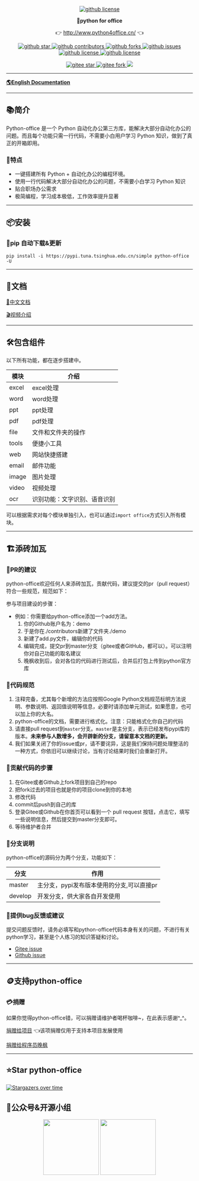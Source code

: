 <p align="center">
    <a target="_blank" href='https://github.com/CoderWanFeng/python-office'>
    <img src="http://python4office.cn/images/github-nav.jpg" alt="github license"/>
    </a>   
</p>
<p align="center">
	<strong>🍬python for office</strong>
</p>
<p align="center">
	👉 <a href="http://www.python4office.cn/">http://www.python4office.cn/</a> 👈
</p>


<p align="center" name="'github">
    <a target="_blank" href='https://github.com/CoderWanFeng/python-office'>
    <img src="https://img.shields.io/github/stars/CoderWanFeng/python-office.svg?style=social" alt="github star"/>
    </a>
    <a target="_blank" href='https://github.com/CoderWanFeng/python-office'>
    <img src="https://img.shields.io/github/contributors/CoderWanFeng/python-office" alt="github contributors"/>
    </a>
    <a target="_blank" href='https://github.com/CoderWanFeng/python-office'>
    <img src="https://img.shields.io/github/forks/CoderWanFeng/python-office" alt="github forks"/>
    </a>
    <a target="_blank" href='https://github.com/CoderWanFeng/python-office'>
    <img src="https://img.shields.io/github/issues/CoderWanFeng/python-office" alt="github issues"/>
    </a>	
    <a target="_blank" href='https://github.com/CoderWanFeng/python-office'>
    <img src="https://img.shields.io/github/issues-pr/CoderWanFeng/python-office" alt="github license"/>
    </a>
    <a target="_blank" href='https://github.com/CoderWanFeng/python-office'>
    <img src="https://img.shields.io/github/license/CoderWanFeng/python-office" alt="github license"/>
    </a>   
</p>

<p align="center" name="gitee">
	<a target="_blank" href='https://gitee.com/CoderWanFeng/python-office/'>
		<img src='https://gitee.com/CoderWanFeng/python-office/badge/star.svg?theme=dark' alt='gitee star'/>
	</a>
	<a target="_blank" href='https://github.com/CoderWanFeng/python-office'>
		<img src="https://gitee.com/CoderWanFeng/python-office/badge/fork.svg?theme=dark" alt="gitee fork"/>
	</a>
	<a href="http://www.python4office.cn/images/qq.jpg">
	<img src="https://img.shields.io/badge/QQ-1090738447-orange"/></a>
</p>





-------------------------------------------------------------------------------

[**🌎English Documentation**](README-EN.md)

-------------------------------------------------------------------------------

## 📚简介

Python-office 是一个 Python 自动化办公第三方库，能解决大部分自动化办公的问题。而且每个功能只需一行代码，不需要小白用户学习 Python 知识，做到了真正的开箱即用。

### 🍺特点
- 一键搭建所有 Python + 自动化办公的编程环境。
- 使用一行代码解决大部分自动化办公的问题，不需要小白学习 Python 知识
- 贴合职场办公需求
- 极简编程，学习成本极低，工作效率提升显著


-------------------------------------------------------------------------------

## 📦安装

### 🍊pip 自动下载&更新

```
pip install -i https://pypi.tuna.tsinghua.edu.cn/simple python-office -U
```


-------------------------------------------------------------------------------

## 📝文档

[📘中文文档](http://www.python4office.cn/python-office/profile/)


[🎬视频介绍](https://space.bilibili.com/259649365/channel/collectiondetail?sid=378950)


-------------------------------------------------------------------------------

## 🛠️包含组件

以下所有功能，都在逐步搭建中。

| 模块                   |     介绍                                                                          |
| ----------------------|---------------------------------------------------------------------------------- |
| excel                 |     excel处理                                              |
| word                  |     word处理                                              |
| ppt                   |     ppt处理                                                                     |
| pdf                   |     pdf处理                                              |
| file                  |     文件和文件夹的操作                                          |
| tools                 |     便捷小工具                                        |
| web                   |     网站快捷搭建                                         |
| email                 |     邮件功能                                                        |
| image                 |     图片处理            |
| video                 |     视频处理                                          |
| ocr                   |     识别功能：文字识别、语音识别                                                         |

可以根据需求对每个模块单独引入，也可以通过`import office`方式引入所有模块。


-------------------------------------------------------------------------------

## 🏗️添砖加瓦


### 📐PR的建议

python-office欢迎任何人来添砖加瓦，贡献代码，建议提交的pr（pull request）符合一些规范，规范如下：

参与项目建设的步骤：
- 例如：你需要给python-office添加一个add方法。
   1. 你的Github账户名为：demo
   2. 于是你在./contributors新建了文件夹./demo
   3. 新建了add.py文件，编辑你的代码
   4. 编辑完成，提交pr到master分支（gitee或者GitHub，都可以）。可以注明你对自己功能的取名建议
   5. 晚枫收到后，会对各位的代码进行测试后，合并后打包上传到python官方库

### 📐代码规范

1. 注释完备，尤其每个新增的方法应按照Google Python文档规范标明方法说明、参数说明、返回值说明等信息，必要时请添加单元测试，如果愿意，也可以加上你的大名。
2. python-office的文档，需要进行格式化。注意：只能格式化你自己的代码
3. 请直接pull request到`master`分支。`master`是主分支，表示已经发布pypi库的版本。**未来参与人数增多，会开辟新的分支，请留意本文档的更新。**
4. 我们如果关闭了你的issue或pr，请不要诧异，这是我们保持问题处理整洁的一种方式，你依旧可以继续讨论，当有讨论结果时我们会重新打开。


### 🧬贡献代码的步骤

1. 在Gitee或者Github上fork项目到自己的repo
2. 把fork过去的项目也就是你的项目clone到你的本地
3. 修改代码
4. commit后push到自己的库
5. 登录Gitee或Github在你首页可以看到一个 pull request 按钮，点击它，填写一些说明信息，然后提交到master分支即可。
6. 等待维护者合并

### 🎋分支说明

python-office的源码分为两个分支，功能如下：

| 分支       | 作用                                                          |
|-----------|---------------------------------------------------------------|
| master | 主分支，pypi发布版本使用的分支,可以直接pr |
| develop    | 开发分支，供大家各自开发使用                 |

### 🐞提供bug反馈或建议

提交问题反馈时，请务必填写和python-office代码本身有关的问题，不进行有关python学习，甚至是个人练习的知识答疑和讨论。

- [Gitee issue](https://gitee.com/CoderWanFeng/python-office/issues)
- [Github issue](https://github.com/CoderWanFeng/python-office/issues)

-------------------------------------------------------------------------------

## 🪙支持python-office

### 💳捐赠

如果你觉得python-office错，可以捐赠请维护者喝杯咖啡~，在此表示感谢^_^。

[捐赠给项目](https://gitee.com/CoderWanFeng/python-office) 👈该项捐赠仅用于支持本项目发展使用

[捐赠给程序员晚枫](http://python4office.cn/images/wechat-pay.jpg)


-------------------------------------------------------------------------------

## ⭐Star python-office

[![Stargazers over time](https://starchart.cc/CoderWanFeng/python-office.svg)](https://starchart.cc/CoderWanFeng/python-office)

## 📌公众号&开源小组

<div align="center">
	<img src="http://www.python4office.cn/images/account-display/10-gzh.jpg" height="150">
	<img src="http://www.python4office.cn/images/python-office.jpg" height="150">
</div>